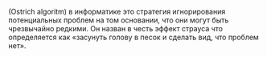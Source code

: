 (Ostrich algoritm) в информатике это стратегия игнорирования потенциальных проблем на том основании, что они могут быть чрезвычайно редкими. Он назван в честь эффект страуса что определяется как «засунуть голову в песок и сделать вид, что проблем нет».